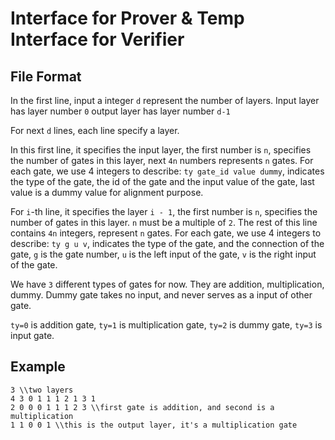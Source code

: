 # Interface for Prover & Temp Interface for Verifier

## File Format

In the first line, input a integer `d` represent the number of layers.
Input layer has layer number `0` output layer has layer number `d-1`

For next `d` lines, each line specify a layer.

In this first line, it specifies the input layer, the first number is `n`, specifies the number of gates in this layer, next `4n` numbers represents `n` gates. For each gate, we use 4 integers to describe: `ty gate_id value dummy`, indicates the type of the gate, the id of the gate and the input value of the gate, last value is a dummy value for alignment purpose.

For `i`-th line, it specifies the layer `i - 1`, the first number is `n`, specifies the number of gates in this layer. `n` must be a multiple of `2`.
The rest of this line contains `4n` integers, represent `n` gates. For each gate, we use 4 integers to describe: `ty g u v`, indicates the type of the gate, and the connection of the gate, `g` is the gate number, `u` is the left input of the gate, `v` is the right input of the gate.

We have `3` different types of gates for now. They are addition, multiplication, dummy. Dummy gate takes no input, and never serves as a input of other gate.

`ty=0` is addition gate, `ty=1` is multiplication gate, `ty=2` is dummy gate, `ty=3` is input gate.

## Example
```
3 \\two layers
4 3 0 1 1 1 2 1 3 1
2 0 0 0 1 1 1 2 3 \\first gate is addition, and second is a multiplication
1 1 0 0 1 \\this is the output layer, it's a multiplication gate
```
